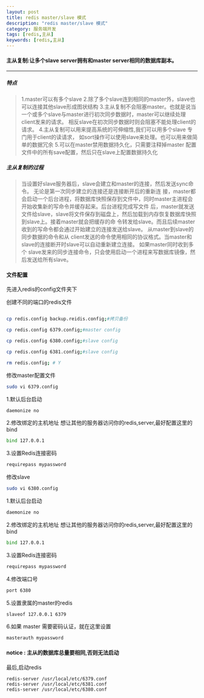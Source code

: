 ```yaml
---
layout: post
title: redis master/slave 模式
description: "redis master/slave 模式"
category: 服务端开发
tags: [redis,主从]
keywords: [redis,主从]
---
```


#### 主从复制:让多个slave server拥有和master server相同的数据库副本。

----



##### 特点

>1.master可以有多个slave
>2.除了多个slave连到相同的master外，slave也可以连接其他slave形成图状结构
>3.主从复制不会阻塞master。也就是说当一个或多个slave与master进行初次同步数据时，master可以继续处理client发来的请求。
相反slave在初次同步数据时则会阻塞不能处理client的请求。
>4.主从复制可以用来提高系统的可伸缩性,我们可以用多个slave 专门用于client的读请求，
如sort操作可以使用slave来处理。也可以用来做简单的数据冗余
>5.可以在master禁用数据持久化，只需要注释掉master 配置文件中的所有save配置，然后只在slave上配置数据持久化


##### 主从复制的过程

>当设置好slave服务器后，slave会建立和master的连接，然后发送sync命令。
>无论是第一次同步建立的连接还是连接断开后的重新连 接，master都会启动一个后台进程，将数据库快照保存到文件中，同时master主进程会开始收集新的写命令并缓存起来。后台进程完成写文件 后，master就发送文件给slave，slave将文件保存到磁盘上，然后加载到内存恢复数据库快照到slave上。接着master就会把缓存的命 令转发给slave。而且后续master收到的写命令都会通过开始建立的连接发送给slave。
>从master到slave的同步数据的命令和从 client发送的命令使用相同的协议格式。当master和slave的连接断开时slave可以自动重新建立连接。
>如果master同时收到多个 slave发来的同步连接命令，只会使用启动一个进程来写数据库镜像，然后发送给所有slave。


#### 文件配置

先进入redis的config文件夹下

创建不同的端口的redis文件

```bash

cp redis.config backup.reidis.config;#拷贝备份

cp redis.config 6379.config;#master config

cp redis.config 6380.config;#slave config

cp redis.config 6381.config;#slave config

rm redis.config; # Y
```


修改master配置文件

```bash
sudo vi 6379.config
```

1.默认后台启动

```bash
daemonize no
```

2.修改绑定的主机地址
想让其他的服务器访问你的redis,server,最好配置这里的bind

```bash
bind 127.0.0.1
```

3.设置Redis连接密码

```bash
requirepass mypassword
```


修改slave

```bash
sudo vi 6380.config
```

1.默认后台启动

```bash
daemonize no
```

2.修改绑定的主机地址
想让其他的服务器访问你的redis,server,最好配置这里的bind

```bash
bind 127.0.0.1
```

3.设置Redis连接密码

```bash
requirepass mypassword
```

4.修改端口号

```bash
port 6380
```

5.设置隶属的master的redis

```bash
slaveof 127.0.0.1 6379
```

6.如果 master 需要密码认证，就在这里设置

```bash
masterauth mypassword
```

#### notice : 主从的数据库总量要相同,否则无法启动

最后,启动redis

```
redis-server /usr/local/etc/6379.conf
redis-server /usr/local/etc/6381.conf
redis-server /usr/local/etc/6380.conf
```